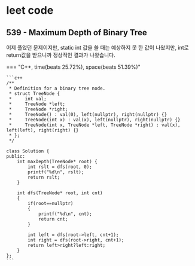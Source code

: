 # leet code

## 539 - Maximum Depth of Binary Tree

어제 풀었던 문제이지만, static int 값을 쓸 때는 예상하지 못 한 값이 나왔지만, int로 return값을 받으니까 정상적인 결과가 나왔습니다.

=== "C++, time(beats 25.72%), space(beats 51.39%)"

    ```c++
    /**
     * Definition for a binary tree node.
     * struct TreeNode {
     *     int val;
     *     TreeNode *left;
     *     TreeNode *right;
     *     TreeNode() : val(0), left(nullptr), right(nullptr) {}
     *     TreeNode(int x) : val(x), left(nullptr), right(nullptr) {}
     *     TreeNode(int x, TreeNode *left, TreeNode *right) : val(x), left(left), right(right) {}
     * };
     */
    
    class Solution {
    public:
        int maxDepth(TreeNode* root) {
            int rslt = dfs(root, 0);
            printf("%d\n", rslt);
            return rslt;
        }
    
        int dfs(TreeNode* root, int cnt)
        {
            if(root==nullptr)
            {
                printf("%d\n", cnt);
                return cnt;
            }
    
            int left = dfs(root->left, cnt+1);
            int right = dfs(root->right, cnt+1);
            return left>right?left:right;
        }
    };
    ```

